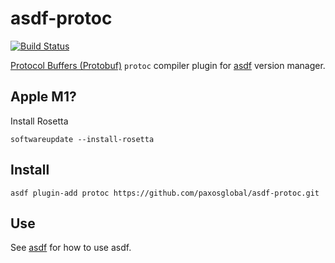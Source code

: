 # asdf-protoc

[![Build Status](https://travis-ci.com/paxosglobal/asdf-protoc.svg?branch=master)](https://travis-ci.com/paxosglobal/asdf-protoc)

[Protocol Buffers (Protobuf)](https://github.com/protocolbuffers/protobuf) `protoc`
compiler plugin for [asdf](https://github.com/asdf-vm/asdf) version manager.

## Apple M1?

Install Rosetta

```
softwareupdate --install-rosetta
```

## Install

```
asdf plugin-add protoc https://github.com/paxosglobal/asdf-protoc.git
```

## Use

See [asdf](https://github.com/asdf-vm/asdf) for how to use asdf.
